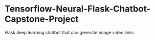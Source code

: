 # Tensorflow-Neural-Flask-Chatbot-Capstone-Project
Flask deep learning chatbot that can generate image video links
